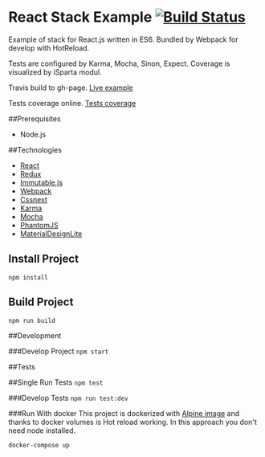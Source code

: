 # React Stack Example [![Build Status](https://travis-ci.org/TondaHack/react-stack.svg?branch=master)](https://travis-ci.org/TondaHack/react-stack)

Example of stack for React.js written in ES6. Bundled by Webpack for develop with HotReload.

Tests are configured by Karma, Mocha, Sinon, Expect. Coverage is visualized by iSparta modul. 

Travis build to gh-page. [Live example](http://tondahack.github.io/react-stack/)

Tests coverage online. [Tests coverage](http://tondahack.github.io/react-stack/coverage/)

##Prerequisites
- Node.js

##Technologies
- [React](https://facebook.github.io/react/)
- [Redux](http://redux.js.org/)
- [Immutable.js](https://facebook.github.io/immutable-js/)
- [Webpack](https://webpack.github.io/)
- [Cssnext](http://cssnext.io/)
- [Karma](https://karma-runner.github.io/1.0/index.html)
- [Mocha](https://mochajs.org/)
- [PhantomJS](http://phantomjs.org/)
- [MaterialDesignLite](https://tleunen.github.io/react-mdl/)

## Install Project
`npm install`

## Build Project
`npm run build`

##Development

###Develop Project
 `npm start`

##Tests

##Single Run Tests
 `npm test`

###Develop Tests
 `npm run test:dev`
 
###Run With docker
 This project is dockerized with [Alpine image](https://hub.docker.com/_/alpine/) and thanks to docker volumes is Hot reload working. 
 In this approach you don't need node installed.

 `docker-compose up`



